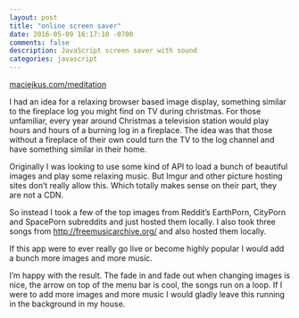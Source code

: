 ```yaml
---
layout: post
title: "online screen saver"
date: 2016-05-09 16:17:10 -0700
comments: false
description: JavaScript screen saver with sound
categories: javascript
---
```


<a href='/meditation/'>maciejkus.com/meditation</a>

I had an idea for a relaxing browser based image display, something similar to the fireplace log you might find on TV during christmas. For those unfamiliar, every year around Christmas a television station would play hours and hours of a burning log in a fireplace. The idea was that those without a fireplace of their own could turn the TV to the log channel and have something similar in their home.

<!--more-->

Originally I was looking to use some kind of API to load a bunch of beautiful images and play some relaxing music. But Imgur and other picture hosting sites don’t really allow this. Which totally makes sense on their part, they are not a CDN. 

So instead I took a few of the top images from Reddit’s EarthPorn, CityPorn and SpacePorn subreddits and just hosted them locally. I also took three songs from http://freemusicarchive.org/ and also hosted them locally. 

If this app were to ever really go live or become highly popular I would add a bunch more images and more music. 

I’m happy with the result. The fade in and fade out when changing images is nice, the arrow on top of the menu bar is cool, the songs run on a loop. If I were to add more images and more music I would gladly leave this running in the background in my house.
